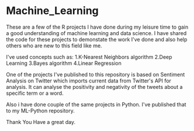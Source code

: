# Machine_Learning

These are a few of the R projects I have done during my leisure time to gain a good understanding of machine learning and data science.
I have shared the code for these projects to demonstate the work I've done and also help others who are new to this field like me.

I've used concepts such as:
1.K-Nearest Neighbors algorithm
2.Deep Learning
3.Bayes algorithm
4.Linear Regression

One of the projects I've published to this repository is based on Sentiment Analysis on Twitter which imports current data from Twitter's API for analysis. It can analyse the positivity and negativity of the tweets about a specific term or a word.

Also i have done couple of the same projects in Python. I've published that to my ML-Python repository. 

Thank You
Have a great day.
